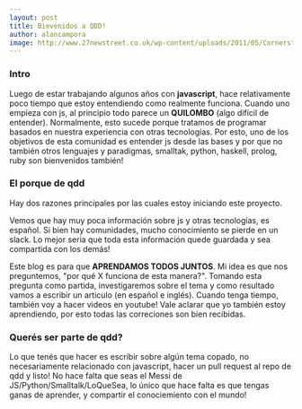 ```yaml
---
layout: post 
title: Bievenidos a QDD!
author: alancampora
image: http://www.27newstreet.co.uk/wp-content/uploads/2011/05/Cornerstone-bookshop.jpg
---
```


### Intro

Luego de estar trabajando algunos años con **javascript**, hace relativamente poco tiempo que estoy entendiendo como realmente funciona. Cuando uno empieza con js, al principio todo parece un **QUILOMBO** (algo difícil de entender). Normalmente, esto sucede  porque tratamos de programar basados en nuestra experiencia con otras tecnologías. Por esto, uno de los objetivos de esta comunidad es entender js desde las bases y por que no también otros lenguajes y paradigmas, smalltak, python, haskell, prolog, ruby son bienvenidos también!

### El porque de qdd

Hay dos razones principales por las cuales estoy iniciando este proyecto. 

Vemos que hay muy poca información sobre js y otras tecnologías, es español. Si bien hay comunidades, mucho conocimiento se pierde en un slack. Lo mejor seria que toda esta información quede guardada y sea compartida con los demás!

Este blog es para que **APRENDAMOS TODOS JUNTOS**. Mi idea es que nos preguntemos, "por qué X funciona de esta manera?". Tomando esta pregunta como partida, investigaremos sobre el tema y como resultado vamos a escribir un articulo (en español e inglés). Cuando tenga tiempo, también voy a hacer videos en youtube! Vale aclarar que yo también estoy aprendiendo, por esto todas las correciones son bien recibidas.

### Querés ser parte de qdd? 

Lo que tenés que hacer es escribir sobre algún tema copado, no necesariamente relacionado con javascript, hacer un pull request al repo de qdd y listo! No hace falta que seas el Messi de JS/Python/Smalltalk/LoQueSea, lo único que hace falta es que tengas ganas de aprender, y compartir el conociemiento con el mundo! 

